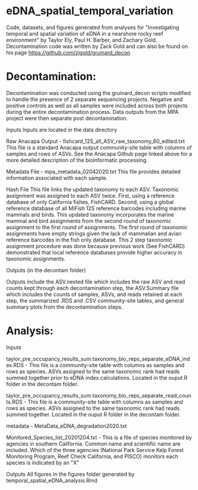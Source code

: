# eDNA_spatial_temporal_variation
Code, datasets, and figures generated from analyses for "Investigating temporal and spatial variation of eDNA in a nearshore rocky reef environment" by Taylor Ely, Paul H. Barber, and Zachary Gold. Decontamination code was written by Zack Gold and can also be found on his page  https://github.com/zjgold/gruinard_decon

# Decontamination: 

Decontamination was conducted using the gruinard_decon scripts modified to handle the presence of 2 separate sequencing projects. Negative and positive controls as well as all samples were included across both projects during the entire decontamination process. Data outputs from the MPA project were then separate post decontamination.

Inputs
Inputs are located in the data directory

Raw Anacapa Output - fishcard_12S_all_ASV_raw_taxonomy_60_edited.txt This file is a standard Anacapa output community-site table with columns of samples and rows of ASVs. See the Anacapa Github page linked above for a more detailed description of the bioinformatic processing.

Metadata File - mpa_metadata_02042020.txt This file provides detailed information associated with each sample.

Hash File This file links the updated taxonomy to each ASV. Taxonomic assignment was assigned to each ASV twice. First, using a reference database of only California fishes, FishCARD. Second, using a global reference database of all MiFish 12S reference barcodes including marine mammals and birds. This updated taxonomy incorporates the marine mammal and bird assignments from the second round of taxonomic assignment to the first round of assignments. The first round of taxonomic assignments have empty strings given the lack of mammalian and avian reference barcodes in the fish only database. This 2 step taxonomic assignment procedure was done because previous work (See FishCARD) demonstrated that local reference databases provide higher accuracy in taxonomic assignments.

Outputs (in the decontam folder)

Outputs include the ASV.nested file which includes the raw ASV and read counts kept through each decontamination step, the ASV.Summary file which includes the counts of samples, ASVs, and reads retained at each step, the summarized .RDS and .CSV community-site tables, and general summary plots from the decontamination steps.

# Analysis: 

Inputs

taylor_pre_occupancy_results_sum.taxonomy_bio_reps_separate_eDNA_index.RDS - This file is a community-site table with columns as samples and rows as species. ASVs assigned to the same taxonomic rank had reads summed together prior to eDNA index calculations. Located in the ouput R folder in the decontam folder.

taylor_pre_occupancy_results_sum.taxonomy_bio_reps_separate_read_counts.RDS - This file is a community-site table with columns as samples and rows as species. ASVs assigned to the same taxonomic rank had reads summed together. Located in the ouput R folder in the decontam folder.

metadata - MetaData_eDNA_degradation2020.txt

Monitored_Species_list_20201204.txt - This is a file of species monitored by agencies in southern California. Common name and scientific name are included. Which of the three agencies (National Park Service Kelp Forest Monitoring Program, Reef Check California, and PISCO) monitors each species is indicated by an "X"

Outputs
All figures in the figures folder generated by temporal_spatial_eDNA_analysis.Rmd

